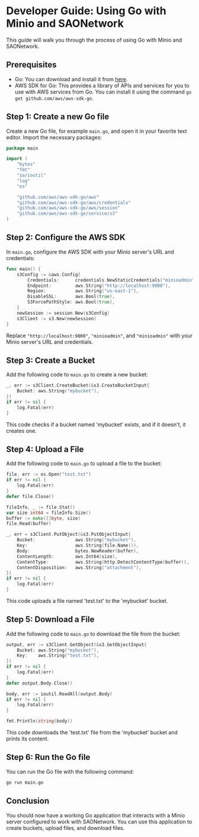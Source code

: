 # Developer Guide: Using Go with Minio and SAONetwork

This guide will walk you through the process of using Go with Minio and SAONetwork.

## Prerequisites

- Go: You can download and install it from [here](https://golang.org/dl/).
- AWS SDK for Go: This provides a library of APIs and services for you to use with AWS services from Go. You can install it using the command `go get github.com/aws/aws-sdk-go`.

## Step 1: Create a new Go file

Create a new Go file, for example `main.go`, and open it in your favorite text editor. Import the necessary packages:

```go
package main

import (
	"bytes"
	"fmt"
	"io/ioutil"
	"log"
	"os"

	"github.com/aws/aws-sdk-go/aws"
	"github.com/aws/aws-sdk-go/aws/credentials"
	"github.com/aws/aws-sdk-go/aws/session"
	"github.com/aws/aws-sdk-go/service/s3"
)
```

## Step 2: Configure the AWS SDK

In `main.go`, configure the AWS SDK with your Minio server's URL and credentials:

```go
func main() {
	s3Config := &aws.Config{
		Credentials:      credentials.NewStaticCredentials("minioadmin", "minioadmin", ""),
		Endpoint:         aws.String("http://localhost:9000"),
		Region:           aws.String("us-east-1"),
		DisableSSL:       aws.Bool(true),
		S3ForcePathStyle: aws.Bool(true),
	}
	newSession := session.New(s3Config)
	s3Client := s3.New(newSession)
}
```

Replace `"http://localhost:9000"`, `"minioadmin"`, and `"minioadmin"` with your Minio server's URL and credentials.

## Step 3: Create a Bucket

Add the following code to `main.go` to create a new bucket:

```go
_, err := s3Client.CreateBucket(&s3.CreateBucketInput{
	Bucket: aws.String("mybucket"),
})
if err != nil {
	log.Fatal(err)
}
```

This code checks if a bucket named 'mybucket' exists, and if it doesn't, it creates one.

## Step 4: Upload a File

Add the following code to `main.go` to upload a file to the bucket:

```go
file, err := os.Open("test.txt")
if err != nil {
	log.Fatal(err)
}
defer file.Close()

fileInfo, _ := file.Stat()
var size int64 = fileInfo.Size()
buffer := make([]byte, size)
file.Read(buffer)

_, err = s3Client.PutObject(&s3.PutObjectInput{
	Bucket:               aws.String("mybucket"),
	Key:                  aws.String(file.Name()),
	Body:                 bytes.NewReader(buffer),
	ContentLength:        aws.Int64(size),
	ContentType:          aws.String(http.DetectContentType(buffer)),
	ContentDisposition:   aws.String("attachment"),
})
if err != nil {
	log.Fatal(err)
}
```

This code uploads a file named 'test.txt' to the 'mybucket' bucket.

## Step 5: Download a File

Add the following code to `main.go` to download the file from the bucket:

```go
output, err := s3Client.GetObject(&s3.GetObjectInput{
	Bucket: aws.String("mybucket"),
	Key:    aws.String("test.txt"),
})
if err != nil {
	log.Fatal(err)
}
defer output.Body.Close()

body, err := ioutil.ReadAll(output.Body)
if err != nil {
	log.Fatal(err)
}

fmt.Println(string(body))
```

This code downloads the 'test.txt' file from the 'mybucket' bucket and prints its content.

## Step 6: Run the Go file

You can run the Go file with the following command:

```bash
go run main.go
```

## Conclusion

You should now have a working Go application that interacts with a Minio server configured to work with SAONetwork. You can use this application to create buckets, upload files, and download files.